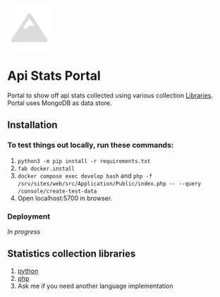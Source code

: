 ![logo](resources/logo_50.png)

# Api Stats Portal

Portal to show off api stats collected using various collection [Libraries](###statistics-collection-libraries).
Portal uses MongoDB as data store.

## Installation

### To test things out locally, run these commands:

1. `python3 -m pip install -r requirements.txt`
2. `fab docker.install`
3. `docker compose exec develop bash` and `php -f /srv/sites/web/src/Application/Public/index.php -- --query /console/create-test-data`
4. Open localhost:5700 in browser.

### Deployment

_In progress_

## Statistics collection libraries

1. [python](https://github.com/4Apps/api-stats-python)
2. [php](https://github.com/4Apps/api-stats-php)
3. Ask me if you need another language implementation
